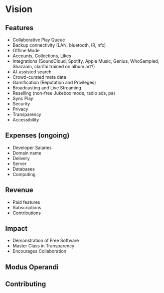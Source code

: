 # Vision

## Features
- Collaborative Play Queue
- Backup connectivity (LAN, bluetooth, IR, nfc)
- Offline Mode
- Accounts, Collections, Likes
- Integrations (SoundCloud, Spotify, Apple Music, Genius, WhoSampled, Shazaam, clarifai trained on album art?)
- AI-assisted search
- Crowd-curated meta data
- Gamification (Reputation and Privileges)
- Broadcasting and Live Streaming
- Reselling (non-free Jukebox mode, radio ads, pa)
- Sync Play
- Security
- Privacy
- Transparency
- Accessibility

## Expenses (ongoing)
- Developer Salaries
- Domain name
- Delivery
- Server
- Databases
- Computing

## Revenue
- Paid features
- Subscriptions
- Contributions

## Impact
- Demonstration of Free Software
- Master Class in Transparency
- Encourages Collaboration

## Modus Operandi


## Contributing
